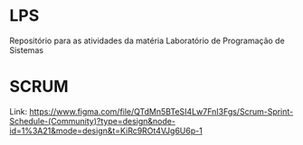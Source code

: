 # LPS
Repositório para as atividades da matéria Laboratório de Programação de Sistemas


# SCRUM
Link: https://www.figma.com/file/QTdMn5BTeSI4Lw7FnI3Fgs/Scrum-Sprint-Schedule-(Community)?type=design&node-id=1%3A21&mode=design&t=KiRc9ROt4VJg6U6p-1
